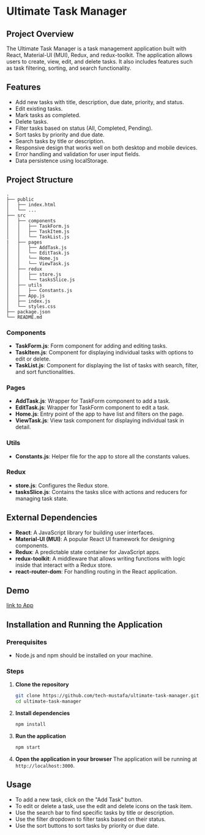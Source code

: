 # Ultimate Task Manager

## Project Overview

The Ultimate Task Manager is a task management application built with React, Material-UI (MUI), Redux, and redux-toolkit. The application allows users to create, view, edit, and delete tasks. It also includes features such as task filtering, sorting, and search functionality.

## Features

- Add new tasks with title, description, due date, priority, and status.
- Edit existing tasks.
- Mark tasks as completed.
- Delete tasks.
- Filter tasks based on status (All, Completed, Pending).
- Sort tasks by priority and due date.
- Search tasks by title or description.
- Responsive design that works well on both desktop and mobile devices.
- Error handling and validation for user input fields.
- Data persistence using localStorage.

## Project Structure

```
.
├── public
│   ├── index.html
│   └── ...
├── src
│   ├── components
│   │   ├── TaskForm.js
│   │   ├── TaskItem.js
│   │   └── TaskList.js
|   ├── pages
│   │   ├── AddTask.js
│   │   └── EditTask.js
│   │   └── Home.js
│   │   └── ViewTask.js
│   ├── redux
│   │   ├── store.js
│   │   └── tasksSlice.js
│   ├── utils
│   │   ├── Constants.js
│   ├── App.js
│   ├── index.js
│   └── styles.css
├── package.json
└── README.md
```

### Components

- **TaskForm.js**: Form component for adding and editing tasks.
- **TaskItem.js**: Component for displaying individual tasks with options to edit or delete.
- **TaskList.js**: Component for displaying the list of tasks with search, filter, and sort functionalities.

### Pages

- **AddTask.js**: Wrapper for TaskForm component to add a task.
- **EditTask.js**: Wrapper for TaskForm component to edit a task.
- **Home.js**: Entry point of the app to have list and filters on the page.
- **ViewTask.js**: View task component for displaying individual task in detail.

### Utils

- **Constants.js**: Helper file for the app to store all the constants values.

### Redux

- **store.js**: Configures the Redux store.
- **tasksSlice.js**: Contains the tasks slice with actions and reducers for managing task state.

## External Dependencies

- **React**: A JavaScript library for building user interfaces.
- **Material-UI (MUI)**: A popular React UI framework for designing components.
- **Redux**: A predictable state container for JavaScript apps.
- **redux-toolkit**: A middleware that allows writing functions with logic inside that interact with a Redux store.
- **react-router-dom**: For handling routing in the React application.

## Demo

[link to App](https://ultimate-task-manager.netlify.app/)

## Installation and Running the Application

### Prerequisites

- Node.js and npm should be installed on your machine.

### Steps

1. **Clone the repository**

   ```bash
   git clone https://github.com/tech-mustafa/ultimate-task-manager.git
   cd ultimate-task-manager
   ```

2. **Install dependencies**

   ```bash
   npm install
   ```

3. **Run the application**

   ```bash
   npm start
   ```

4. **Open the application in your browser**
   The application will be running at `http://localhost:3000`.

## Usage

- To add a new task, click on the "Add Task" button.
- To edit or delete a task, use the edit and delete icons on the task item.
- Use the search bar to find specific tasks by title or description.
- Use the filter dropdown to filter tasks based on their status.
- Use the sort buttons to sort tasks by priority or due date.

